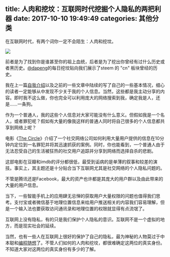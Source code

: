 title: 人肉和挖坟：互联网时代挖掘个人隐私的两把利器
date: 2017-10-10 19:49:49
categories: 其他分类
---

在互联网时代，有两个词你一定不会陌生：人肉和挖坟。

<!--more-->



![](https://cdn.pixabay.com/photo/2016/09/05/21/34/private-1647769__340.jpg)



前者是为了找到你是谁甚至你的祖上血统，后者是为了挖出你曾经有过什么历史或者黑历史。[@dapeng](https://steemit.com/@dapeng)的每日挖坟贴向我们展示了steem 的 "cn" 板块曾经的历史。

我在上一篇[自我介绍](https://steemit.com/cn/@drunkevil/introduceyourself-drunkevil)以及之前的一些文章中陆续的写了自己的一些基本情况，细心的读者一定能够从中发现不少关于我的个人信息。当然，这些都是我主动分享的内容。即时我不这么做，你也完全可以利用庞大的网络搜索到我，确定我是人，还是……一条狗。

作为一个普通人，我的这些个人信息对大家可能没有什么意义。但假如我是一个名人，或者罪犯呢？假如有大量的像我这样的普通人同时将自己很多的个人信息都共享到网络上呢？

电影《[The Circle](https://movie.douban.com/subject/26284593/)》介绍了一个社交网络公司如何利用大量用户提供的信息在10分钟内定位到一名罪犯并将其迅速抓获的案例。同时，你也能看到，一个普通人由于无法忍受自己的生活被狂热的社交用户追踪并分享到网络而选择自杀的悲剧。

这部电影在豆瓣和imdb的评分都很低，最受到诟病的是单薄的叙事和较差的演技。事实上，其主题还是十分贴合当下互联网尤其是社交网络的个人隐私问题的。

不管是腾讯还是Facebook，最大的资产也许都是其庞大的用户群以及由此带来的大量的用户信息。

当下，一些智能手机上的应用肆无忌惮的获取用户大量权限的问题也值得我们思考。支付宝或者微信基于地理位置信息来给用户推送相关的内容我们容易理解，但是一个输入法也要获取访问通讯录和地理位置的权限就显得有点流氓了。

互联网上没有隐私，有的只是我们保护个人隐私的意识。互联网不是一个虚拟的地方，而是现实社会的延续。

当然，也有一些人在互联网上很好的保护了自己的隐私，最为神秘的人物莫过于中本聪和[编程随想](https://program-think.blogspot.com/)了。不管人们如何的人肉和挖坟，都很难确定这两位的真实身份。不知道大家对这两位的真实身份有多少的了解。


